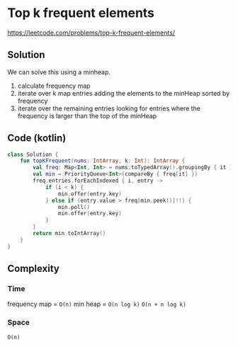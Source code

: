 # Top k frequent elements
https://leetcode.com/problems/top-k-frequent-elements/
## Solution
We can solve this using a minheap.
1. calculate frequency map
2. iterate over k map entries adding the elements to the minHeap sorted by frequency
3. iterate over the remaining entries looking for entries where the frequency is larger than the top of the minHeap
## Code (kotlin)
```kotlin
class Solution {
    fun topKFrequent(nums: IntArray, k: Int): IntArray {
        val freq: Map<Int, Int> = nums.toTypedArray().groupingBy { it }.eachCount()
        val min = PriorityQueue<Int>(compareBy { freq[it] })
        freq.entries.forEachIndexed { i, entry ->
            if (i < k) {
                min.offer(entry.key)
            } else if (entry.value > freq[min.peek()]!!) {
                min.poll()
                min.offer(entry.key)
            }
        }
        return min.toIntArray()
    }
}
```
## Complexity
### Time
frequency map = `O(n)`
min heap = `O(n log k)`
`O(n + n log k)`
### Space
`O(n)`

